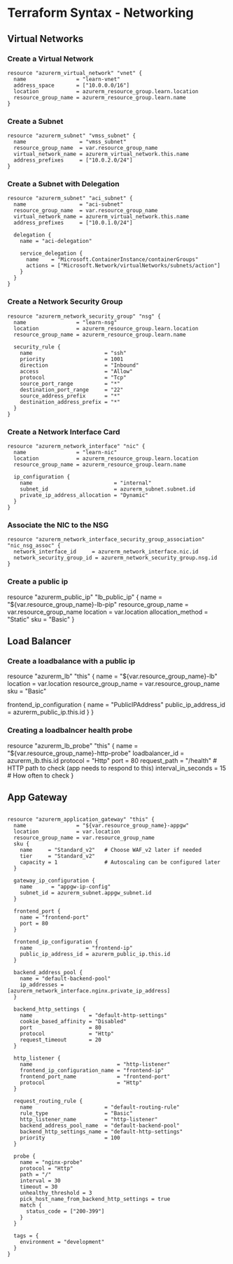 # Terraform Syntax - Networking

## Virtual Networks
### Create a Virtual Network

```hcl
resource "azurerm_virtual_network" "vnet" {
  name                = "learn-vnet"
  address_space       = ["10.0.0.0/16"]
  location            = azurerm_resource_group.learn.location
  resource_group_name = azurerm_resource_group.learn.name
}
```

### Create a Subnet
```hcl
resource "azurerm_subnet" "vmss_subnet" {
  name                 = "vmss_subnet"
  resource_group_name  = var.resource_group_name
  virtual_network_name = azurerm_virtual_network.this.name
  address_prefixes     = ["10.0.2.0/24"]
}
```

### Create a Subnet with Delegation

```hcl
resource "azurerm_subnet" "aci_subnet" {
  name                 = "aci-subnet"
  resource_group_name  = var.resource_group_name
  virtual_network_name = azurerm_virtual_network.this.name
  address_prefixes     = ["10.0.1.0/24"]

  delegation {
    name = "aci-delegation"

    service_delegation {
      name    = "Microsoft.ContainerInstance/containerGroups"
      actions = ["Microsoft.Network/virtualNetworks/subnets/action"]
    }
  }
}
```

### Create a Network Security Group

```hcl
resource "azurerm_network_security_group" "nsg" {
  name                = "learn-nsg"
  location            = azurerm_resource_group.learn.location
  resource_group_name = azurerm_resource_group.learn.name

  security_rule {
    name                       = "ssh"
    priority                   = 1001
    direction                  = "Inbound"
    access                     = "Allow"
    protocol                   = "Tcp"
    source_port_range          = "*"
    destination_port_range     = "22"
    source_address_prefix      = "*"
    destination_address_prefix = "*"
  }
}
```

### Create a Network Interface Card

```hcl
resource "azurerm_network_interface" "nic" {
  name                = "learn-nic"
  location            = azurerm_resource_group.learn.location
  resource_group_name = azurerm_resource_group.learn.name

  ip_configuration {
    name                          = "internal"
    subnet_id                     = azurerm_subnet.subnet.id
    private_ip_address_allocation = "Dynamic"
  }
}
```

### Associate the NIC to the NSG

```hcl
resource "azurerm_network_interface_security_group_association" "nic_nsg_assoc" {
  network_interface_id     = azurerm_network_interface.nic.id
  network_security_group_id = azurerm_network_security_group.nsg.id
}
```

### Create a public ip

resource "azurerm_public_ip" "lb_public_ip" {
  name                = "${var.resource_group_name}-lb-pip"
  resource_group_name = var.resource_group_name
  location            = var.location
  allocation_method   = "Static"
  sku                 = "Basic"
}

## Load Balancer

### Create a loadbalance with a public ip

resource "azurerm_lb" "this" {
  name                = "${var.resource_group_name}-lb"
  location            = var.location
  resource_group_name = var.resource_group_name
  sku                 = "Basic"

  frontend_ip_configuration {
    name                 = "PublicIPAddress"
    public_ip_address_id = azurerm_public_ip.this.id
  }
}

### Creating a loadbalncer health probe

resource "azurerm_lb_probe" "this" {
  name                            = "${var.resource_group_name}-http-probe"
  loadbalancer_id                 = azurerm_lb.this.id
  protocol                        = "Http"
  port                            = 80
  request_path                    = "/health"  # HTTP path to check (app needs to respond to this)
  interval_in_seconds             = 15  # How often to check
}

## App Gateway

```hcl

resource "azurerm_application_gateway" "this" {
  name                = "${var.resource_group_name}-appgw"
  location            = var.location
  resource_group_name = var.resource_group_name
  sku {
    name     = "Standard_v2"   # Choose WAF_v2 later if needed
    tier     = "Standard_v2"
    capacity = 1               # Autoscaling can be configured later
  }

  gateway_ip_configuration {
    name      = "appgw-ip-config"
    subnet_id = azurerm_subnet.appgw_subnet.id
  }

  frontend_port {
    name = "frontend-port"
    port = 80
  }

  frontend_ip_configuration {
    name                 = "frontend-ip"
    public_ip_address_id = azurerm_public_ip.this.id
  }

  backend_address_pool {
    name = "default-backend-pool"
    ip_addresses = [azurerm_network_interface.nginx.private_ip_address]
  }

  backend_http_settings {
    name                  = "default-http-settings"
    cookie_based_affinity = "Disabled"
    port                  = 80
    protocol              = "Http"
    request_timeout       = 20
  }

  http_listener {
    name                           = "http-listener"
    frontend_ip_configuration_name = "frontend-ip"
    frontend_port_name             = "frontend-port"
    protocol                       = "Http"
  }

  request_routing_rule {
    name                       = "default-routing-rule"
    rule_type                  = "Basic"
    http_listener_name         = "http-listener"
    backend_address_pool_name  = "default-backend-pool"
    backend_http_settings_name = "default-http-settings"
    priority                   = 100
  }

  probe {
    name = "nginx-probe"
    protocol = "Http"
    path = "/"
    interval = 30
    timeout = 30
    unhealthy_threshold = 3
    pick_host_name_from_backend_http_settings = true
    match {
      status_code = ["200-399"]
    }
  }

  tags = {
    environment = "development"
  }
}
```